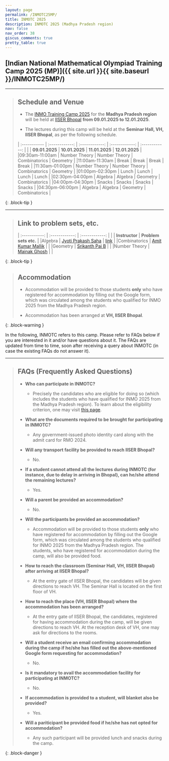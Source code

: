 ```yaml
---
layout: page
permalink: /INMOTC25MP/
title: INMOTC 2025
description: INMOTC 2025 (Madhya Pradesh region)
nav: false
nav_order: 38
giscus_comments: true
pretty_table: true
---
```


## [Indian National Mathematical Olympiad Training Camp 2025 (MP)]({{ site.url }}{{ site.baseurl }}/INMOTC25MP/)

---

> ## Schedule and Venue
>
> - The [INMO Training Camp 2025](https://olympiads.hbcse.tifr.res.in/rmo-2024-results/) for the **Madhya Pradesh region** will be held at [IISER Bhopal](https://www.iiserb.ac.in/) **from 09.01.2025 to 12.01.2025**. 
>
>
> - The lectures during this camp will be held at the **Seminar Hall, VH, IISER Bhopal**, as per the following schedule.
>
>| :----------- | :------------: | :------------: | :------------: | :------------: |
>|  | **09.01.2025** | **10.01.2025** | **11.01.2025** | **12.01.2025** |
>|09:30am-11:00am  | Number Theory | Number Theory | Combinatorics | Geometry |
>|11:00am-11:30am  | Break | Break | Break | Break |
>|11:30am-01:00pm | Number Theory | Number Theory | Combinatorics | Geometry |
>|01:00pm-02:30pm  | Lunch | Lunch | Lunch | Lunch |
>|02:30pm-04:00pm | Algebra | Algebra | Geometry | Combinatorics |
>|04:00pm-04:30pm  | Snacks | Snacks | Snacks | Snacks |
>|04:30pm-06:00pm | Algebra | Algebra | Geometry | Combinatorics |
>
{: .block-tip }

--- 

> ## Link to problem sets, etc.
>
>| :-----------: | :------------: | :------------: |
>|               | **Instructor**  | **Problem sets etc.** |
>|Algebra | [Jyoti Prakash Saha](https://jpsaha.github.io/MOTP/) |  [link](https://jpsaha.github.io/MOTP/blog/2025/INMOTC25MPalg/) |
>|Combinatorics | [Amit Kumar Mallik](http://www.imo-official.org/participant_r.aspx?id=28281) |  |
>|Geometry | [Srikanth Pai B](https://srikanthbpai.github.io/) |  |
>|Number Theory | [Mainak Ghosh](https://sites.google.com/view/mainak-ghosh-math/) |  |
>
{: .block-tip }

> ## Accommodation
>
> - Accommodation will be provided to those students **only** who have registered for accommodation by filling out the Google form, which was circulated among the students who qualified for INMO 2025 from the Madhya Pradesh region. 
>
>
> - Accommodation has been arranged at **VH, IISER Bhopal**.
>
{: .block-warning }

In the following, INMOTC refers to this camp. Please refer to FAQs below if you are interested in it and/or have questions about it. The FAQs are updated from time to time, soon after receiving a query about INMOTC (in case the existing FAQs do not answer it).

---

<!--Here is [the schedule of the camp](../assets/pdf/INMOTC/INMOTC25Sch.pdf).

<iframe src="{{ site.baseurl }}/assets/pdf/INMOTC/INMOTC25Sch.pdf" width="100%" height="500" frameborder="no" border="0" marginwidth="0" marginheight="0"></iframe>
-->

> ## FAQs (Frequently Asked Questions)
>
> - **Who can participate in INMOTC?**
>   - Precisely the candidates who are eligible for doing so (which includes the students who have qualified for INMO 2025 from the Madhya Pradesh region). To learn about the eligibility criterion, one may visit [this page](https://olympiads.hbcse.tifr.res.in/rmo-2024-results/).
>
>
> - **What are the documents required to be brought for participating in INMOTC?**
>   - Any government-issued photo identity card along with the admit card for RMO 2024.
>
>
> - **Will any transport facility be provided to reach IISER Bhopal?**
>   - No.
>
> - **If a student cannot attend all the lectures during INMOTC (for instance, due to delay in arriving in Bhopal), can he/she attend the remaining lectures?**
>   - Yes.
>
>
> - **Will a parent be provided an accommodation?**
>   - No.
>
>
> - **Will the participants be provided an accommodation?**
>   - Accommodation will be provided to those students **only** who have registered for accommodation by filling out the Google form, which was circulated among the students who qualified for INMO 2025 from the Madhya Pradesh region. The students, who have registered for accommodation during the camp, will also be provided food.
>
>
> - **How to reach the classroom (Seminar Hall, VH, IISER Bhopal) after arriving at IISER Bhopal?**
>   - At the entry gate of IISER Bhopal, the candidates will be given directions to reach VH. The Seminar Hall is located on the first floor of VH.
>
>
> - **How to reach the place (VH, IISER Bhopal) where the accommodation has been arranged?**
>   - At the entry gate of IISER Bhopal, the candidates, registered for having accommodation during the camp, will be given directions to reach VH. At the reception desk of VH, one may ask for directions to the rooms.
>
>
> - **Will a student receive an email confirming accommodation during the camp if he/she has filled out the above-mentioned Google form requesting for accommodation?**
>   - No. 
>
>
> - **Is it mandatory to avail the accommodation facility for participating at INMOTC?**
>   - No.
>
> - **If accommodation is provided to a student, will blanket also be provided?**
>   - Yes.
>
>
> - **Will a pariticipant be provided food if he/she has not opted for accommodation?**
>   - Any such participant will be provided lunch and snacks during the camp.
>
{: .block-danger }

<!--
<div class="row mt-3">
    <div class="col-sm mt-3 mt-md-0">
        {% include figure.liquid loading="eager" path="assets/img/INMOTC/INMOTC25Sch.png" title="Schedule of INMOTC 2025, MP region" class="img-fluid rounded z-depth-1" %}
    </div>
</div>
-->